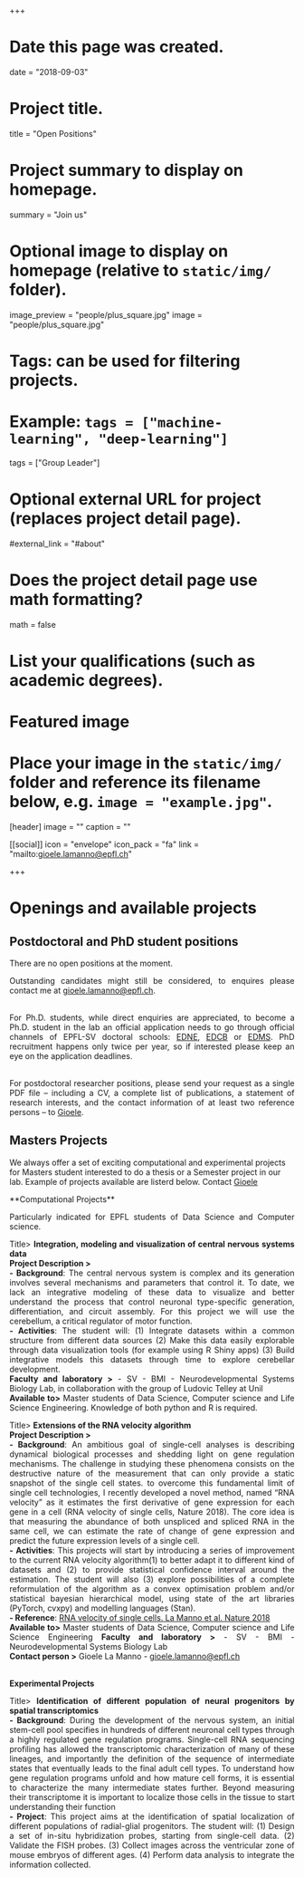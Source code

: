 +++
# Date this page was created.
date = "2018-09-03"

# Project title.
title = "Open Positions"

# Project summary to display on homepage.
summary = "Join us"

# Optional image to display on homepage (relative to `static/img/` folder).
image_preview = "people/plus_square.jpg"
image = "people/plus_square.jpg"

# Tags: can be used for filtering projects.
# Example: `tags = ["machine-learning", "deep-learning"]`
tags = ["Group Leader"]

# Optional external URL for project (replaces project detail page).
#external_link = "#about"

# Does the project detail page use math formatting?
math = false

# List your qualifications (such as academic degrees).
# Featured image
# Place your image in the `static/img/` folder and reference its filename below, e.g. `image = "example.jpg"`.
[header]
image = ""
caption = ""

[[social]]
icon = "envelope"
icon_pack = "fa"
link = "mailto:gioele.lamanno@epfl.ch"
 
+++
 
# Openings and available projects

## Postdoctoral and PhD student positions

<div style="text-align: justify">

There are no open positions at the moment.

Outstanding candidates might still be considered, to enquires please contact me at <a href="mailto:gioele.lamanno@epfl.ch">gioele.lamanno@epfl.ch</a>.<br><br>

For Ph.D. students, while direct enquiries are appreciated, to become a Ph.D. student in the lab an official application needs to go through official channels of EPFL-SV doctoral schools: <a href="https://www.epfl.ch/education/phd/edne-neuroscience/edne-how-to-apply/">EDNE</a>, <a href="https://www.epfl.ch/education/phd/edcb-computational-and-quantitative-biology/edcb-how-to-apply/">EDCB</a> or <a href="https://www.epfl.ch/education/phd/edms-molecular-life-sciences/edms-how-to-apply/">EDMS</a>. PhD recruitment happens only twice per year, so if interested please keep an eye on the application deadlines.<br><br>

For postdoctoral researcher positions, please send your request as a single PDF file – including a CV, a complete list of publications, a statement of research interests, and the contact information of at least two reference persons – to <a href="mailto:gioele.lamanno@epfl.ch">Gioele</a>.
</div>

## Masters Projects

We always offer a set of exciting computational and experimental projects for Masters student interested to do a thesis or a Semester project in our lab. Example of projects available are listerd below. Contact <a href="mailto:gioele.lamanno@epfl.ch">Gioele</a>

<div style="text-align: justify">
**Computational Projects**

Particularly indicated for EPFL students of Data Science and Computer science.

Title> **Integration, modeling and visualization of central nervous systems data**<br>
**Project Description >**<br>
**- Background**: The central nervous system is complex and its generation involves several mechanisms and parameters that control it. To date, we lack an integrative modeling of these data to visualize and better understand the process that control neuronal type-specific generation, differentiation, and circuit assembly. For this project we will use the cerebellum, a critical regulator of motor function.<br>
**- Activities**:  The student will: (1) Integrate datasets within a common structure from different data sources (2) Make this data easily explorable through data visualization tools (for example using R Shiny apps) (3) Build integrative models this datasets through time to explore cerebellar development.<br>
**Faculty and laboratory >** - SV - BMI - Neurodevelopmental Systems Biology Lab, in collaboration with the group of Ludovic Telley at Unil<br>
**Available to>** Master students of Data Science, Computer science and Life Science Engineering. Knowledge of both python and R is required.<br>

Title> **Extensions of the RNA velocity algorithm**<br>
**Project Description >**<br>
**- Background**: An ambitious goal of single-cell analyses is describing dynamical biological processes and shedding light on gene regulation mechanisms. The challenge in studying these phenomena consists on the destructive nature of the measurement that can only provide a static snapshot of the single cell states. to overcome this fundamental limit of single cell technologies, I recently developed a novel method, named “RNA velocity” as it estimates the first derivative of gene expression for each gene in a cell (RNA velocity of single cells, Nature 2018). The core idea is that measuring the abundance of both unspliced and spliced RNA in the same cell, we can estimate the rate of change of gene expression and predict the future expression levels of a single cell.<br>
**- Activities**: This projects will start by introducing a series of improvement to the current RNA velocity algorithm(1)  to better adapt it to different kind of datasets and (2) to provide statistical confidence interval around the estimation. The student will also (3) explore possibilities of a complete reformulation of the algorithm as a convex optimisation problem and/or statistical bayesian hierarchical model, using state of the art libraries (PyTorch, cvxpy) and modelling languages (Stan).<br>
**- Reference**: [RNA velocity of single cells. La Manno et al. Nature 2018](https://www.nature.com/articles/s41586-018-0414-6)<br>
**Available to>** Master students of Data Science, Computer science and Life Science Engineering
**Faculty and laboratory >** - SV - BMI - Neurodevelopmental Systems Biology Lab<br>
**Contact person >** Gioele La Manno - <gioele.lamanno@epfl.ch><br> <br>

**Experimental Projects**

Title> **Identification of different population of neural progenitors by spatial transcriptomics**<br>
**- Background**: During the development of the nervous system, an initial stem-cell pool specifies in hundreds of different neuronal cell types through a highly regulated gene regulation programs. Single-cell RNA sequencing profiling has allowed the transcriptomic characterization of many of these lineages, and importantly the definition of the sequence of intermediate states that eventually leads to the final adult cell types. To understand how gene regulation programs unfold and how mature cell forms, it is essential to characterize the many intermediate states further. Beyond measuring their transcriptome it is important to localize those cells in the tissue to start understanding their function<br>
**- Project**: This project aims at the identification of spatial localization of different populations of radial-glial progenitors. The student will: (1) Design a set of in-situ hybridization probes, starting from single-cell data. (2) Validate the FISH probes. (3) Collect images across the ventricular zone of mouse embryos of different ages. (4) Perform data analysis to integrate the information collected.
